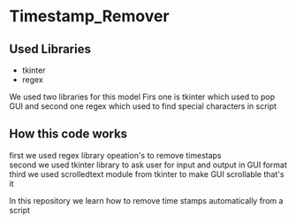 # Timestamp_Remover
<h2> Used Libraries</h2>
<ul>
  <li>tkinter</li>
  <li>regex</li>
</ul>
<p>We used two libraries for this model Firs one is tkinter which used to pop GUI and second one regex which used to find special characters in script</p>
<h2>How this code works </h2>
<p>first we used regex library opeation's to remove timestaps </br>
second we used tkinter library to ask user for input and output in GUI format  </br>
third we used scrolledtext module from tkinter to make GUI scrollable that's it </p>

In this repository we learn how to remove time stamps automatically from a script
